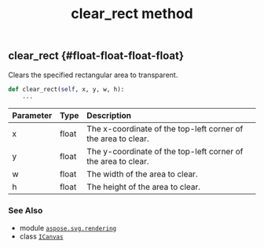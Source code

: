 ﻿---
title: clear_rect method
second_title: Aspose.SVG for Python via .NET API References
description: 
type: docs
weight: 60
url: /python-net/aspose.svg.rendering/icanvas/clear_rect/
is_root: false
---

## clear_rect {#float-float-float-float}

Clears the specified rectangular area to transparent.



```python
def clear_rect(self, x, y, w, h):
    ...
```


| Parameter | Type | Description |
| :- | :- | :- |
| x | float | The x-coordinate of the top-left corner of the area to clear. |
| y | float | The y-coordinate of the top-left corner of the area to clear. |
| w | float | The width of the area to clear. |
| h | float | The height of the area to clear. |



### See Also
* module [`aspose.svg.rendering`](../../)
* class [`ICanvas`](/svg/python-net/aspose.svg.rendering/icanvas)
